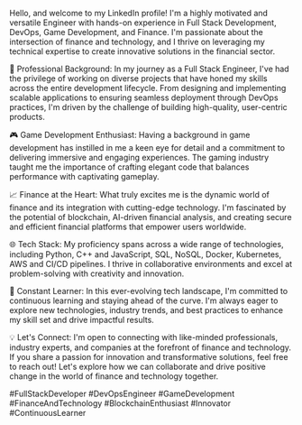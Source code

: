 Hello, and welcome to my LinkedIn profile! I'm a highly motivated and versatile Engineer with hands-on experience in Full Stack Development, DevOps, Game Development, and Finance. I'm passionate about the intersection of finance and technology, and I thrive on leveraging my technical expertise to create innovative solutions in the financial sector.

💼 Professional Background:
In my journey as a Full Stack Engineer, I've had the privilege of working on diverse projects that have honed my skills across the entire development lifecycle. From designing and implementing scalable applications to ensuring seamless deployment through DevOps practices, I'm driven by the challenge of building high-quality, user-centric products.

🎮 Game Development Enthusiast:
Having a background in game development has instilled in me a keen eye for detail and a commitment to delivering immersive and engaging experiences. The gaming industry taught me the importance of crafting elegant code that balances performance with captivating gameplay.

📈 Finance at the Heart:
What truly excites me is the dynamic world of finance and its integration with cutting-edge technology. I'm fascinated by the potential of blockchain, AI-driven financial analysis, and creating secure and efficient financial platforms that empower users worldwide.

🌐 Tech Stack:
My proficiency spans across a wide range of technologies, including Python, C++ and JavaScript, SQL, NoSQL, Docker, Kubernetes, AWS and CI/CD pipelines. I thrive in collaborative environments and excel at problem-solving with creativity and innovation.

🌱 Constant Learner:
In this ever-evolving tech landscape, I'm committed to continuous learning and staying ahead of the curve. I'm always eager to explore new technologies, industry trends, and best practices to enhance my skill set and drive impactful results.

💡 Let's Connect:
I'm open to connecting with like-minded professionals, industry experts, and companies at the forefront of finance and technology. If you share a passion for innovation and transformative solutions, feel free to reach out! Let's explore how we can collaborate and drive positive change in the world of finance and technology together.

#FullStackDeveloper #DevOpsEngineer #GameDevelopment #FinanceAndTechnology #BlockchainEnthusiast #Innovator #ContinuousLearner
